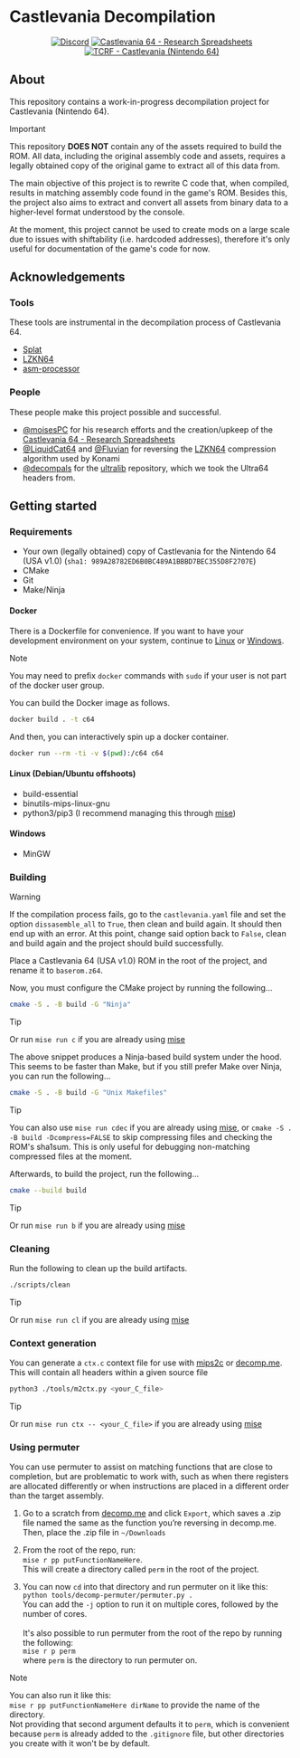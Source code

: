 <!-- markdownlint-disable-next-line MD043 -->
# Castlevania Decompilation

<!-- markdownlint-disable-next-line MD033 -->
<div align="center">

[![Discord](https://img.shields.io/discord/106120859520905216?logo=discord&logoColor=white&label=CV64%26CVLoDSpeedruns)](https://discord.gg/eKht382)
[![Castlevania 64 - Research Spreadsheets](https://img.shields.io/badge/Castlevania%2064%20-%20Research%20Spreadsheets-blue?logo=googlesheets)][research-spreadsheets]
[![TCRF - Castlevania (Nintendo 64)](https://img.shields.io/badge/TCRF-Castlevania%20%28Nintendo%2064%29-blue)](<https://tcrf.net/Notes:Castlevania_(Nintendo_64)>)

</div>

## About

This repository contains a work-in-progress decompilation project
for Castlevania (Nintendo 64).

> [!IMPORTANT]
> This repository __DOES NOT__ contain any of the assets required to build the ROM.
> All data, including the original assembly code and assets, requires a legally
> obtained copy of the original game to extract all of this data from.

The main objective of this project is to rewrite C code that, when compiled,
results in matching assembly code found in the game's ROM.
Besides this, the project also aims to extract and convert all assets
from binary data to a higher-level format understood by the console.

At the moment, this project cannot be used to create mods on a large scale
due to issues with shiftability (i.e. hardcoded addresses),
therefore it's only useful for documentation of the game's code for now.

## Acknowledgements

### Tools

These tools are instrumental in the decompilation process of Castlevania 64.

- [Splat](https://github.com/ethteck/splat)
- [LZKN64][lzkn64]
- [asm-processor](https://github.com/simonlindholm/asm-processor)

### People

These people make this project possible and successful.

- [@moisesPC](https://github.com/moisesPC) for his research efforts and the
  creation/upkeep of the [Castlevania 64 - Research Spreadsheets][research-spreadsheets]
- [@LiquidCat64](https://github.com/LiquidCat64) and [@Fluvian](https://github.com/Fluvian)
  for reversing the [LZKN64][lzkn64] compression algorithm used by Konami
- [@decompals](https://github.com/decompals) for the
  [ultralib](https://github.com/decompals/ultralib) repository,
  which we took the Ultra64 headers from.

## Getting started

### Requirements

- Your own (legally obtained) copy of Castlevania for the Nintendo 64 (USA v1.0)
  (`sha1: 989A28782ED6B0BC489A1BBBD7BEC355D8F2707E`)
- CMake
- Git
- Make/Ninja

#### Docker

There is a Dockerfile for convenience. If you want to have your development
environment on your system, continue to [Linux](#linux-debianubuntu-offshoots)
or [Windows](#windows).

> [!NOTE]
> You may need to prefix `docker` commands with `sudo` if your user is not part
> of the docker user group.

You can build the Docker image as follows.

```sh
docker build . -t c64
```

And then, you can interactively spin up a docker container.

```sh
docker run --rm -ti -v $(pwd):/c64 c64
```

#### Linux (Debian/Ubuntu offshoots)

- build-essential
- binutils-mips-linux-gnu
- python3/pip3 (I recommend managing this through [mise][mise])

#### Windows

- MinGW

### Building

> [!WARNING]
> If the compilation process fails, go to the `castlevania.yaml` file
> and set the option `dissasemble_all` to `True`, then clean and build again.
> It should then end up with an error.
> At this point, change said option back to `False`,
> clean and build again and the project should build successfully.

Place a Castlevania 64 (USA v1.0) ROM in the root of the project, and rename it
to `baserom.z64`.

Now, you must configure the CMake project by running the following...

```sh
cmake -S . -B build -G "Ninja"
```

> [!TIP]
> Or run `mise run c` if you are already using [mise][mise]

The above snippet produces a Ninja-based build system under the hood. This seems
to be faster than Make, but if you still prefer Make over Ninja, you can run the
following...

```sh
cmake -S . -B build -G "Unix Makefiles"
```

> [!TIP]
> You can also use `mise run cdec` if you are already using [mise][mise],
> or `cmake -S . -B build -Dcompress=FALSE` to skip compressing files
> and checking the ROM's sha1sum.
> This is only useful for debugging non-matching compressed files at the moment.

Afterwards, to build the project, run the following...

```sh
cmake --build build
```

> [!TIP]
> Or run `mise run b` if you are already using [mise][mise]

### Cleaning

Run the following to clean up the build artifacts.

```sh
./scripts/clean
```

> [!TIP]
> Or run `mise run cl` if you are already using [mise][mise]

### Context generation

You can generate a `ctx.c` context file for use with [mips2c](https://github.com/matt-kempster/m2c)
or [decomp.me](https://decomp.me/).
This will contain all headers within a given source file

```sh
python3 ./tools/m2ctx.py <your_C_file>
```

> [!TIP]
> Or run `mise run ctx -- <your_C_file>` if you are already using [mise][mise]

[mise]: https://github.com/jdx/mise
[research-spreadsheets]: https://docs.google.com/spreadsheets/d/1nzh_nFf26oVZy6uWeNYiYGXAto6Yz3xypZwWqwJBBJQ/edit#gid=74717405
[lzkn64]: https://github.com/fluvian/lzkn64

### Using permuter

You can use permuter to assist on matching functions that are close to completion,
but are problematic to work with, such as when there registers are allocated differently
or when instructions are placed in a different order than the target assembly.

1. Go to a scratch from [decomp.me](decomp.me) and click `Export`,
which saves a .zip file named the same as the function you’re reversing in decomp.me.
Then, place the .zip file in `~/Downloads`

2. From the root of the repo, run:</br>
`mise r pp putFunctionNameHere`.</br>
This will create a directory called `perm` in the root of the project.

3. You can now `cd` into that directory and run permuter on it like this:</br>
`python tools/decomp-permuter/permuter.py .`</br>
You can add the `-j` option to run it on multiple cores,
followed by the number of cores.
</br></br>
It's also possible to run permuter from the root of the repo by running the following:</br>
`mise r p perm`</br>
where `perm` is the directory to run permuter on.

> [!NOTE]
> You can also run it like this:</br>
> `mise r pp putFunctionNameHere dirName` to provide the name of the directory.</br>
> Not providing that second argument defaults it to `perm`,
which is convenient because `perm` is already added to the `.gitignore` file,
but other directories you create with it won't be by default.
